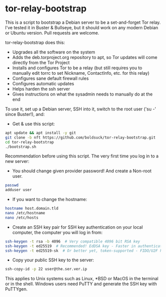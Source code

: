 tor-relay-bootstrap
===================

This is a script to bootstrap a Debian server to be a set-and-forget Tor relay. I've tested it in Buster & Bullseye, but it should work on any modern Debian or Ubuntu version. Pull requests are welcome.

tor-relay-bootstrap does this:

* Upgrades all the software on the system
* Adds the deb.torproject.org repository to apt, so Tor updates will come directly from the Tor Project
* Installs and configures Tor to be a relay (but still requires you to manually edit torrc to set Nickname, ContactInfo, etc. for this relay)
* Configures sane default firewall rules
* Configures automatic updates
* Helps harden the ssh server
* Gives instructions on what the sysadmin needs to manually do at the end

To use it, set up a Debian server, SSH into it, switch to the root user ('su -' since Buster!), and:

* Get & use this script:
```sh
apt update && apt install -y git
git clone -b nft https://github.com/boldsuck/tor-relay-bootstrap.git
cd tor-relay-bootstrap
./bootstrap.sh
```

Recommendation before using this script. The very first time you log in to a new server:

* You should change given provider password! And create a Non-root user.
```sh
passwd
adduser user
```
* If you want to change the hostname:
```sh
hostname host.domain.tld
nano /etc/hostname
nano /etc/hosts
```

* Create an SSH key pair for SSH key authentication on your local computer, the computer you will log in from:
```sh
ssh-keygen -t rsa -b 4096  # Very compatible 4096 bit RSA key
ssh-keygen -t ed25519  # Recommended! EdDSA key - Faster in authentication & very secure.
ssh-keygen -t ed25519-sk  # Or better yet, token-supported - FIDO/U2F hardware authenticator support was added in OpenSSH version 8.2
```
* Copy your public SSH key to the server:
```sh
ssh-copy-id -p 22 user@the.ser.ver.ip
```
This applies to Unix systems such as Linux, *BSD or MacOS in the terminal or in the shell. Windows users need PuTTY and generate the SSH key with PuTTYgen.
